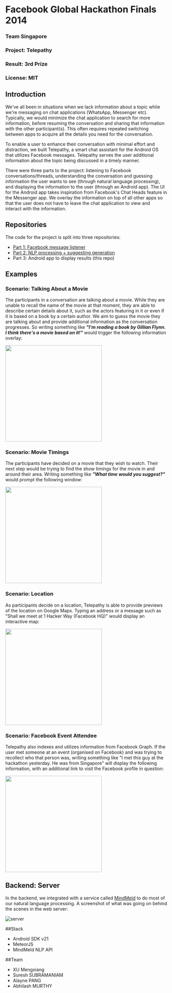 # Facebook Global Hackathon Finals 2014
### Team Singapore
### Project: Telepathy
### Result: 3rd Prize
### License: MIT

## Introduction
We've all been in situations when we lack information about a topic while we're messaging on chat applications (WhatsApp, Messenger etc). Typically, we would minimize the chat application to search for more information, before resuming the conversation and sharing that information with the other participant(s). This often requires repeated switching between apps to acquire all the details you need for the conversation.

To enable a user to enhance their conversation with minimal effort and distraction, we built Telepathy, a smart chat assistant for the Android OS that utilizes Facebook messages. Telepathy serves the user additional information about the topic being discussed in a timely manner.

There were three parts to the project: listening to Facebook conversations/threads, understanding the conversation and guessing information the user wants to see (through natural language processing), and displaying the information to the user (through an Android app). The UI for the Android app takes inspiration from Facebook's Chat Heads feature in the Messenger app. We overlay the information on top of all other apps so that the user does not have to leave the chat application to view and interact with the information.

## Repositories
The code for the project is split into three repositories:
- [Part 1: Facebook message listener](https://www.github.com/abhilashmurthy/chat-consumer)
- [Part 2: NLP processing + suggesting generation](https://www.github.com/xumx/telepathy)
- Part 3: Android app to display results (this repo)

## Examples
### Scenario: Talking About a Movie
The participants in a conversation are talking about a movie. While they are unable to recall the name of the movie at that moment, they are able to describe certain details about it, such as the actors featuring in it or even if it is based on a book by a certain author. We aim to guess the movie they are talking about and provide additional information as the conversation progresses. So writing something like ***"I'm reading a book by Gillian Flynn. I think there's a movie based on it!"*** would trigger the following information overlay:

<img src="https://raw.githubusercontent.com/sureshs592/fb-finals-team-sg-android/master/readme%20screens/2014-11-14%2022.23.03.png" width="300px"/>

### Scenario: Movie Timings
The participants have decided on a movie that they wish to watch. Their next
step would be trying to find the show timings for the movie in and around
their area. Writing something like ***"What time would you suggest?"*** would prompt the following window:

<img src="https://raw.githubusercontent.com/sureshs592/fb-finals-team-sg-android/master/readme%20screens/2014-11-18%2005.33.02.png" width="300px"/>

### Scenario: Location
As participants decide on a location, Telepathy is able to provide previews of the location on Google Maps. Typing an address or a message such as "Shall we meet at 1 Hacker Way (Facebook HQ)" would display an interactive map:

<img src="https://raw.githubusercontent.com/sureshs592/fb-finals-team-sg-android/master/readme%20screens/2014-11-18%2005.40.46.png" width="300px"/>

### Scenario: Facebook Event Attendee
Telepathy also indexes and utilizes information from Facebook Graph. If the user met someone at an event (organised on Facebook) and was trying to recollect who that person was, writing something like "I met this guy at the hackathon yesterday. He was from Singapore" will display the following information, with an additional link to visit the Facebook profile in question:

<img src="https://raw.githubusercontent.com/sureshs592/fb-finals-team-sg-android/master/readme%20screens/2014-11-18%2005.51.20.png" width="300px"/>

## Backend: Server
In the backend, we integrated with a service called [MindMeld](https://developer.expectlabs.com/) to do most of our natural language processing. A screenshot of what was going on behind the scenes in the web server:

![server](https://raw.githubusercontent.com/sureshs592/fb-finals-team-sg-android/master/readme%20screens/server.jpg)

##Stack
- Android SDK v21
- MeteorJS
- MindMeld NLP API

##Team
- XU Mengxiang
- Suresh SUBRAMANIAM
- Alayne PANG
- Abhilash MURTHY
